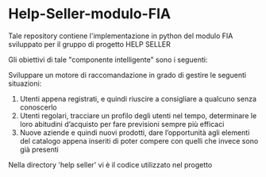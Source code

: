 # Help-Seller-modulo-FIA

Tale repository contiene l'implementazione in python del modulo FIA sviluppato per il gruppo di progetto HELP SELLER

Gli obiettivi di tale "componente intelligente" sono i seguenti:

Sviluppare un motore di raccomandazione in grado di gestire le seguenti situazioni:
1. Utenti appena registrati, e quindi riuscire a consigliare a qualcuno senza conoscerlo
2. Utenti regolari, tracciare un profilo degli utenti nel tempo, determinare le loro abitudini
d’acquisto per fare previsioni sempre più efficaci
3. Nuove aziende e quindi nuovi prodotti, dare l’opportunità agli elementi del catalogo
appena inseriti di poter compere con quelli che invece sono già presenti





Nella directory 'help seller' vi è il codice utilizzato nel progetto 
